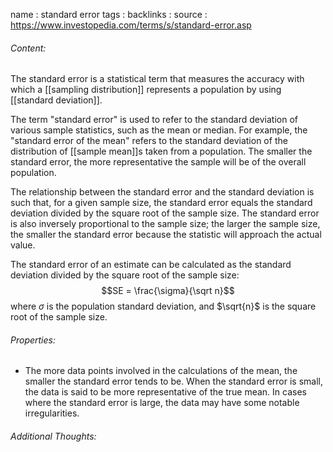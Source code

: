 name : standard error
tags : 
backlinks : 
source : https://www.investopedia.com/terms/s/standard-error.asp

###### Content:
The standard error is a statistical term that measures the accuracy with which a [[sampling distribution]] represents a population by using [[standard deviation]]. 

The term "standard error" is used to refer to the standard deviation of various sample statistics, such as the mean or median. For example, the "standard error of the mean" refers to the standard deviation of the distribution of [[sample mean]]s taken from a population. The smaller the standard error, the more representative the sample will be of the overall population.

The relationship between the standard error and the standard deviation is such that, for a given sample size, the standard error equals the standard deviation divided by the square root of the sample size. The standard error is also inversely proportional to the sample size; the larger the sample size, the smaller the standard error because the statistic will approach the actual value.

The standard error of an estimate can be calculated as the standard deviation divided by the square root of the sample size:
$$SE = \frac{\sigma}{\sqrt n}$$
where $\sigma$ is the population standard deviation, and $\sqrt{n}$ is the square root of the sample size.

###### Properties:
- The more data points involved in the calculations of the mean, the smaller the standard error tends to be. When the standard error is small, the data is said to be more representative of the true mean. In cases where the standard error is large, the data may have some notable irregularities.

###### Additional Thoughts:
